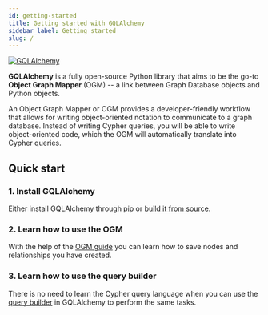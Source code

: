 ```yaml
---
id: getting-started
title: Getting started with GQLAlchemy
sidebar_label: Getting started
slug: /
---
```


[![GQLAlchemy](https://img.shields.io/badge/GQLAlchemy-FB6E00?style=for-the-badge&logo=github&logoColor=white)](https://github.com/memgraph/gqlalchemy)

**GQLAlchemy** is a fully open-source Python library that aims to be the go-to
**Object Graph Mapper** (OGM) -- a link between Graph Database objects and Python
objects.

An Object Graph Mapper or OGM provides a developer-friendly workflow that allows
for writing object-oriented notation to communicate to a graph database. Instead
of writing Cypher queries, you will be able to write object-oriented code, which
the OGM will automatically translate into Cypher queries.

## Quick start

### 1. Install GQLAlchemy

Either install GQLAlchemy through [pip](/installation.md#pip) or [build it from
source](/installation.md#source).

### 2. Learn how to use the OGM

With the help of the [OGM
guide](/how-to-guides/ogm/save-nodes-and-relationships.md) you can learn how to
save nodes and relationships you have created.

### 3. Learn how to use the query builder

There is no need to learn the Cypher query language when you can use the [query
builder](/how-to-guides/query-builder/create-nodes-relationships.md) in GQLAlchemy to perform
the same tasks.
